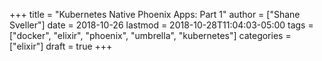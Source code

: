 +++
title = "Kubernetes Native Phoenix Apps: Part 1"
author = ["Shane Sveller"]
date = 2018-10-26
lastmod = 2018-10-28T11:04:03-05:00
tags = ["docker", "elixir", "phoenix", "umbrella", "kubernetes"]
categories = ["elixir"]
draft = true
+++
